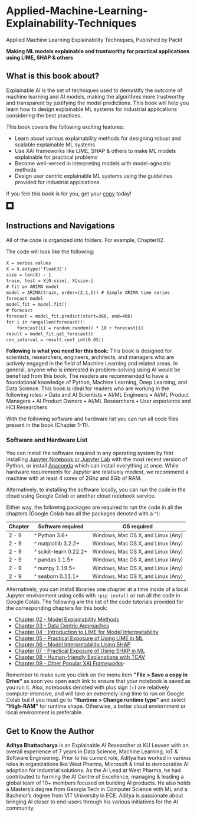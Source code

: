 # Applied-Machine-Learning-Explainability-Techniques
Applied Machine Learning Explainability Techniques, Published by Packt


**Making ML models explainable and trustworthy for practical applications using LIME, SHAP & others**

## What is this book about?
Explainable AI is the set of techniques used to demystify the outcome of machine learning and AI models, making the algorithms more trustworthy and transparent by justifying the model predictions. This book will help you learn how to design explainable ML systems for industrial applications considering the best practices.

This book covers the following exciting features: 
* Learn about various explainability methods for designing robust and scalable explainable ML systems
* Use XAI frameworks like LIME, SHAP & others to make ML models explainable for practical problems
* Become well-versed in interpreting models with model-agnostic methods
* Design user centric explainable ML systems using the guidelines provided for industrial applications

If you feel this book is for you, get your [copy]([https://www.amazon.com/dp/180020390X](https://www.amazon.com/Applied-Machine-Learning-Explainability-Techniques-dp-1803246154/dp/1803246154/)) today!

<a href="https://www.packtpub.com/?utm_source=github&utm_medium=banner&utm_campaign=GitHubBanner"><img src="https://raw.githubusercontent.com/PacktPublishing/GitHub/master/GitHub.png" 
alt="https://www.packtpub.com/" border="5" /></a>


## Instructions and Navigations
All of the code is organized into folders. For example, Chapter02.

The code will look like the following:
```
X = series.values
X = X.astype('float32')
size = len(X) - 1
train, test = X[0:size], X[size:]
# fit an ARIMA model
model = ARIMA(train, order=(2,1,1)) # Simple ARIMA time series forecast model
model_fit = model.fit()
# forecast
forecast = model_fit.predict(start=366, end=466)
for i in range(len(forecast)):
    forecast[i] = random.random() * 10 + forecast[i]
result = model_fit.get_forecast()
con_interval = result.conf_int(0.05))
```

**Following is what you need for this book:**
This book is designed for scientists, researchers, engineers, architects, and managers who are actively engaged in the field of Machine Learning and related areas. In general, anyone who is interested in problem-solving using AI would be benefited from this book. The readers are recommended to have a foundational knowledge of Python, Machine Learning, Deep Learning, and Data Science. This book is ideal for readers who are working in the following roles:
•	Data and AI Scientists 
•	AI/ML Engineers
•	AI/ML Product Managers
•	AI Product Owners
•	AI/ML Researchers
•	User experience and HCI Researchers


With the following software and hardware list you can run all code files present in the book (Chapter 1-11).

### Software and Hardware List

You can install the software required in any operating system by first installing [Jupyter Notebook or Jupyter Lab](https://jupyter.readthedocs.io/en/latest/install.html) with the most recent version of Python, or install [Anaconda](https://docs.anaconda.com/anaconda/) which can install everything at once. While hardware requirements for Jupyter are relatively modest, we recommend a machine with at least 4 cores of 2Ghz and 8Gb of RAM.

Alternatively, to installing the software locally, you can run the code in the cloud using Google Colab or another cloud notebook service.  

Either way, the following packages are required to run the code in all the chapters (Google Colab has all the packages denoted with a ^):

| Chapter      | Software required                     | OS required                        |
| ------------ | --------------------------------------| -----------------------------------|
| 2 - 9       | ^ Python 3.6+                         | Windows, Mac OS X, and Linux (Any) |
| 2 - 9       | ^ matplotlib 3.2.2+                   | Windows, Mac OS X, and Linux (Any) |
| 2 - 9       | ^ scikit-learn 0.22.2+                | Windows, Mac OS X, and Linux (Any) |
| 2 - 9       | ^ pandas 1.1.5+                       | Windows, Mac OS X, and Linux (Any) |
| 2 - 9       | ^ numpy 1.19.5+                       | Windows, Mac OS X, and Linux (Any) |
| 2 - 9       | ^ seaborn 0.11.1+                     | Windows, Mac OS X, and Linux (Any) |



Alternatively, you can install libraries one chapter at a time inside of a local Jupyter environment using cells with `!pip install` or run all the code in Google Colab. The following are the list of the code tutorials provided for the corresponding chapters for this book: 

- [Chapter 02 - Model Explainability Methods](https://github.com/PacktPublishing/Applied-Machine-Learning-Explainability-Techniques/tree/main/Chapter02)
- [Chapter 03 - Data Centric Approaches](https://github.com/PacktPublishing/Applied-Machine-Learning-Explainability-Techniques/tree/main/Chapter03)
- [Chapter 04 - Introduction to LIME for Model Interpretability](https://github.com/PacktPublishing/Applied-Machine-Learning-Explainability-Techniques/tree/main/Chapter04)
- [Chapter 05 - Practical Exposure of Using LIME in ML](https://github.com/PacktPublishing/Applied-Machine-Learning-Explainability-Techniques/tree/main/Chapter05)
- [Chapter 06 - Model Interpretability Using SHAP](https://github.com/PacktPublishing/Applied-Machine-Learning-Explainability-Techniques/tree/main/Chapter06)
- [Chapter 07 - Practical Exposure of Using SHAP in ML](https://github.com/PacktPublishing/Applied-Machine-Learning-Explainability-Techniques/tree/main/Chapter07)
- [Chapter 08 - Human-friendly Explanations with TCAV](https://github.com/PacktPublishing/Applied-Machine-Learning-Explainability-Techniques/tree/main/Chapter08)
- [Chapter 09 - Other Popular XAI Frameworks](https://github.com/PacktPublishing/Applied-Machine-Learning-Explainability-Techniques/tree/main/Chapter09)- 

Remember to make sure you click on the menu item __"File > Save a copy in Drive"__ as soon you open each link to ensure that your notebook is saved as you run it. Also, notebooks denoted with plus sign (+) are relatively compute-intensive, and will take  an extremely long time to run on Google Colab but if you must go to __"Runtime > Change runtime type"__ and select __"High-RAM"__ for runtime shape. Otherwise, a better cloud enviornment or local environment is preferable.  


## Get to Know the Author
**Aditya Bhattacharya**
is an Explainable AI Researcher at KU Leuven with an overall experience of 7 years in Data Science, Machine Learning, IoT & Software Engineering. Prior to his current role, Aditya has worked in various roles in organizations like West Pharma, Microsoft & Intel to democratize AI adoption for industrial solutions. As the AI Lead at West Pharma, he had contributed to forming the AI Centre of Excellence, managing & leading a global team of 10+ members focused on building AI products. He also holds a Masters’s degree from Georgia Tech in Computer Science with ML and a Bachelor’s degree from VIT University in ECE. Aditya is passionate about bringing AI closer to end-users through his various initiatives for the AI community.
